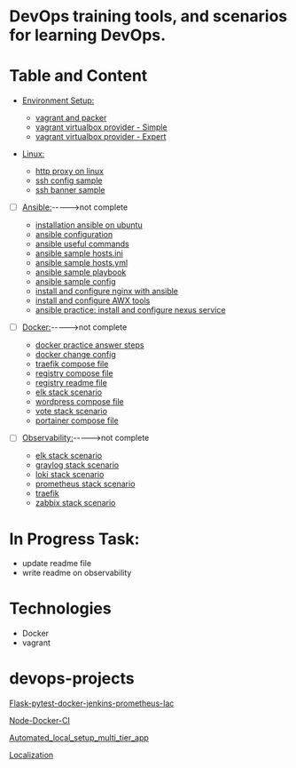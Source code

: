 # DevOps training tools, and scenarios for learning DevOps.

# Table and Content

- [Environment Setup:](vagrant)
  - [vagrant and packer](vagrant/vagrant-and-packer.md)
  - [vagrant virtualbox provider - Simple](vagrant/vbox-environment-simple)
  - [vagrant virtualbox provider - Expert](vagrant/vbox-environment-expert)

- [Linux:](linux)
  - [http proxy on linux](linux/http-proxy-set.md)
  - [ssh config sample](linux/ssh_config)
  - [ssh banner sample](linux/ssh-banner)

- [ ] [Ansible:](ansible)----->not complete
  - [installation ansible on ubuntu](ansible/ansible-installation.md)
  - [ansible configuration](ansible/ansible-configuration.md)
  - [ansible useful commands](ansible/ansible-useful-commands.md)
  - [ansible sample hosts.ini](ansible/hosts.ini)
  - [ansible sample hosts.yml](ansible/hosts.yml)
  - [ansible sample playbook](ansible/playbook.yml)
  - [ansible sample config](ansible/ansible.cfg)
  - [install and configure nginx with ansible](ansible/nginx-practices)
  - [install and configure AWX tools](ansible/AWX-installation-configuration.md)
  - [ansible practice: install and configure nexus service](ansible/ansible-practice)

-  [ ] [Docker:](docker)----->not complete
  - [docker practice answer steps](docker/docker-practice-answer.md)
  - [docker change config](docker/change-docker-config.md)
  - [traefik compose file](docker/traefik-compose.yml)
  - [registry compose file](docker/registry-compose.yml)
  - [registry readme file](docker/registry-with-nginx.md)
  - [elk stack scenario](docker/elk)
  - [wordpress compose file](docker/wordpress-compose.yml)
  - [vote stack scenario](docker/voting-app)
  - [portainer compose file](docker/portainer-compose.yml)

-  [ ] [Observability:](observability)----->not complete
  - [elk stack scenario](observability/elk-stack)
  - [graylog stack scenario](observability/graylog-stack)
  - [loki stack scenario](observability/loki-stack)
  - [prometheus stack scenario](observability/prometheus-stack)
  - [traefik](observability/traefik)
  - [zabbix stack scenario](observability/zabbix-stack)

# In Progress Task:
  - update readme file
  - write readme on observability


# Technologies 
- Docker
- vagrant


# devops-projects

[Flask-pytest-docker-jenkins-prometheus-Iac](https://github.com/mehrdadbn9/devops-projects/tree/main/flask-pytest-docker-jenkins-prometheus-Iac)

[Node-Docker-CI](https://github.com/mehrdadbn9/devops-projects/tree/main/NodeDockerCI)

[Automated_local_setup_multi_tier_app](https://github.com/mehrdadbn9/devops-projects/tree/main/Automated_local_setup_multi_tier_app_project)

[Localization](https://github.com/mehrdadbn9/devops-projects/tree/main/Localization_project)
